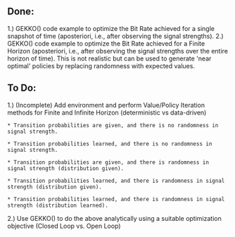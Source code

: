 ## Done:

1.) GEKKO() code example to optimize the Bit Rate achieved for a single snapshot of time (aposteriori, i.e., after
    observing the signal strengths).
2.) GEKKO() code example to optimize the Bit Rate achieved for a Finite Horizon (aposteriori, i.e., after
    observing the signal strengths over the entire horizon of time). This is not realistic but can be used
    to generate 'near optimal' policies by replacing randomness with expected values.


## To Do:

1.) (Incomplete) Add environment and perform Value/Policy Iteration methods for Finite and Infinite Horizon (deterministic vs data-driven)

    * Transition probabilities are given, and there is no randomness in signal strength.
    
    * Transition probabilities learned, and there is no randomness in signal strength.
    
    * Transition probabilities are given, and there is randomness in signal strength (distribution given).
    
    * Transition probabilities learned, and there is randomness in signal strength (distribution given).
    
    * Transition probabilities learned, and there is randomness in signal strength (distribution learned).

2.) Use GEKKO() to do the above analytically using a suitable optimization objective (Closed Loop vs. Open Loop)

